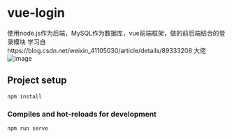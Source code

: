 # vue-login

使用node.js作为后端，MySQL作为数据库，vue前端框架，做的前后端结合的登录模块
学习自https://blog.csdn.net/weixin_41105030/article/details/89333208 大佬
![image](https://user-images.githubusercontent.com/93251384/146481899-cffc8e4f-ad23-4da2-82d3-fb1ad36d5196.png)





## Project setup
```
npm install
```

### Compiles and hot-reloads for development
```
npm run serve
```

